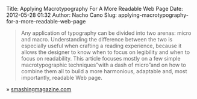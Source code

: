 Title: Applying Macrotypography For A More Readable Web Page
Date: 2012-05-28 01:32
Author: Nacho Cano
Slug: applying-macrotypography-for-a-more-readable-web-page

> Any application of typography can be divided into two arenas: micro
> and macro. Understanding the difference between the two is especially
> useful when crafting a reading experience, because it allows the
> designer to know when to focus on legibility and when to focus on
> readability.
>  This article focuses mostly on a few simple macrotypographic
> techniques”with a dash of micro”and on how to combine them all to
> build a more harmonious, adaptable and, most importantly, readable Web
> page.

» [smashingmagazine.com][]

  [smashingmagazine.com]: http://www.smashingmagazine.com/2012/05/02/applying-macrotypography-for-readable-web-page/
    "Applying Macrotypography For A More Readable Web Page"
